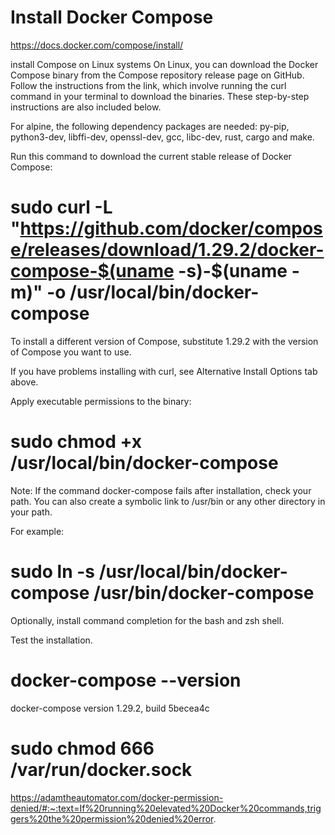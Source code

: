 # Install Docker Compose

https://docs.docker.com/compose/install/

install Compose on Linux systems
On Linux, you can download the Docker Compose binary from the Compose repository release page on GitHub. Follow the instructions from the link, which involve running the curl command in your terminal to download the binaries. These step-by-step instructions are also included below.

For alpine, the following dependency packages are needed: py-pip, python3-dev, libffi-dev, openssl-dev, gcc, libc-dev, rust, cargo and make.

Run this command to download the current stable release of Docker Compose:

# sudo curl -L "https://github.com/docker/compose/releases/download/1.29.2/docker-compose-$(uname -s)-$(uname -m)" -o /usr/local/bin/docker-compose

To install a different version of Compose, substitute 1.29.2 with the version of Compose you want to use.

If you have problems installing with curl, see Alternative Install Options tab above.

Apply executable permissions to the binary:

# sudo chmod +x /usr/local/bin/docker-compose

Note: If the command docker-compose fails after installation, check your path. You can also create a symbolic link to /usr/bin or any other directory in your path.

For example:

# sudo ln -s /usr/local/bin/docker-compose /usr/bin/docker-compose

Optionally, install command completion for the bash and zsh shell.

Test the installation.

# docker-compose --version

docker-compose version 1.29.2, build 5becea4c



# sudo chmod 666 /var/run/docker.sock

https://adamtheautomator.com/docker-permission-denied/#:~:text=If%20running%20elevated%20Docker%20commands,triggers%20the%20permission%20denied%20error.